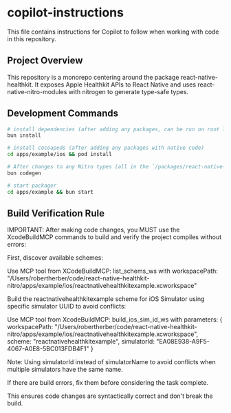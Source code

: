 # copilot-instructions

This file contains instructions for Copilot to follow when working with code in this repository.

## Project Overview
This repository is a monorepo centering around the package react-native-healthkit. It exposes Apple Healthkit APIs to React Native and uses react-native-nitro-modules with nitrogen to generate type-safe types.

## Development Commands
```bash
# install dependencies (after adding any packages, can be run on root level)
bun install

# install cocoapods (after adding any packages with native code)
cd apps/example/ios && pod install

# After changes to any Nitro types (all in the `/packages/react-native-healthkit/src/specs` directory and referenced from there, it's not necessary when ios/Swift files or unrelated TS-files have changed)
bun codegen

# start packager
cd apps/example && bun start
```

## Build Verification Rule

IMPORTANT: After making code changes, you MUST use the XcodeBuildMCP commands to build and verify the project compiles without errors:

First, discover available schemes:

Use MCP tool from XCodeBuildMCP: list_schems_ws with workspacePath: "/Users/robertherber/code/react-native-healthkit-nitro/apps/example/ios/reactnativehealthkitexample.xcworkspace"

Build the reactnativehealthkitexample scheme for iOS Simulator using specific simulator UUID to avoid conflicts:

Use MCP tool from XcodeBuildMCP: build_ios_sim_id_ws with parameters:
{
  workspacePath: "/Users/robertherber/code/react-native-healthkit-nitro/apps/example/ios/reactnativehealthkitexample.xcworkspace", 
  scheme: "reactnativehealthkitexample", 
  simulatorId: "EA08E938-A9F5-4067-A0E8-5BC013FDB4F1"
}

Note: Using simulatorId instead of simulatorName to avoid conflicts when multiple simulators have the same name.

If there are build errors, fix them before considering the task complete.

This ensures code changes are syntactically correct and don't break the build.